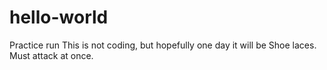 # hello-world
Practice run
This is not coding, but hopefully one day it will be
Shoe laces.
Must attack at once.

